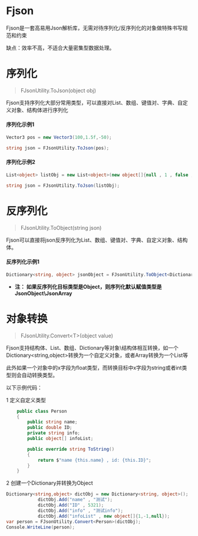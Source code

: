# Fjson

Fjson是一套高易用Json解析库，无需对待序列化/反序列化的对象做特殊书写规范和约束

缺点：效率不高，不适合大量密集型数据处理。

# 序列化

> FJsonUtility.ToJson(object obj)

Fjson支持序列化大部分常用类型，可以直接对List、数组、键值对、字典、自定义对象、结构体进行序列化

#### 序列化示例1
```c#
Vector3 pos = new Vector3(100,1.5f,-50);

string json = FJsonUtility.ToJson(pos);
```
#### 序列化示例2
```c#
List<object> listObj = new List<object>(new object[]{null , 1 , false , "test"});

string json = FJsonUtility.ToJson(listObj);
```

# 反序列化

> FJsonUtility.ToObject<T>(string json)

Fjson可以直接将json反序列化为List、数组、键值对、字典、自定义对象、结构体。

#### 反序列化示例1
```c#
Dictionary<string, object> jsonObject = FJsonUtility.ToObject<Dictionary<string, object>>(json);
```

* **注： 如果反序列化目标类型是Object，则序列化默认赋值类型是JsonObject\JsonArray**

# 对象转换
> FJsonUtility.Convert\<T>(object value)

Fjson支持结构体、List、数组、Dictionary等对象\结构体相互转换，如一个Dictionary<string,object>转换为一个自定义对象，或者Array转换为一个List等

此外如果一个对象中的x字段为float类型，而转换目标中x字段为string或者int类型则会自动转换类型。

以下示例代码：

1 定义自定义类型
```c#
    public class Person
    {
        public string name;
        public double ID;
        private string info;
        public object[] infoList;

        public override string ToString()
        {
            return $"name {this.name} , id: {this.ID}";
        }
    }
```

2 创建一个Dictionary并转换为Object

```c#
Dictionary<string,object> dictObj = new Dictionary<string, object>();
            dictObj.Add("name" , "测试");
            dictObj.Add("ID" , 5321);
            dictObj.Add("info" , "测试info");
            dictObj.Add("infoList" , new object[]{1,-1,null});
var person = FJsonUtility.Convert<Person>(dictObj);
Console.WriteLine(person);
```